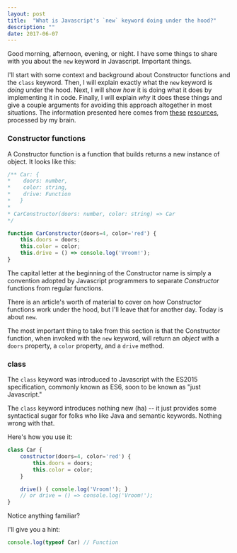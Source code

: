```yaml
---
layout: post
title:  "What is Javascript's `new` keyword doing under the hood?"
description: ""
date: 2017-06-07
---
```


Good morning, afternoon, evening, or night. I have some things to share with you about the `new` keyword in Javascript. Important things. 

I'll start with some context and background about Constructor functions and the `class` keyword. Then, I will explain exactly what the `new` keyword is *doing* under the hood. Next,
 I will show *how* it is doing what it does by implementing it in code. Finally, I will explain *why* it does these things and give a couple arguments for avoiding this approach altogether in most situations. The information presented here comes from [these](https://www.youtube.com/watch?v=Y3zzCY62NYc) [resources](https://medium.com/javascript-scene/javascript-factory-functions-vs-constructor-functions-vs-classes-2f22ceddf33e), processed by my brain. 

### Constructor functions
A Constructor function is a function that builds returns a new instance of object. It looks like this: 

```javascript
/** Car: {
*    doors: number,
*    color: string,
*    drive: Function
*   }
*
* CarConstructor(doors: number, color: string) => Car
*/

function CarConstructor(doors=4, color='red') {
    this.doors = doors;
    this.color = color;
    this.drive = () => console.log('Vroom!');
}
```

The capital letter at the beginning of the Constructor name is simply a convention adopted by Javascript programmers to separate *Constructor* functions from regular functions. 

There is an article's worth of material to cover on how Constructor functions work under the hood, but I'll leave that for another day. Today is about `new`. 

The most important thing to take from this section is that the Constructor function, when invoked with the `new` keyword, will return an *object* with a `doors` property, a `color` property, and a `drive` method.

### **class**
The `class` keyword was introduced to Javascript with the ES2015 specification, commonly known as ES6, soon to be known as "just Javascript."

The `class` keyword introduces nothing new (ha) -- it just provides some syntactical sugar for folks who like Java and semantic keywords. Nothing wrong with that. 

Here's how you use it:

```javascript
class Car {
    constructor(doors=4, color='red') {
        this.doors = doors;
        this.color = color;
    }

    drive() { console.log('Vroom!'); }
    // or drive = () => console.log('Vroom!');
}

```

Notice anything familiar?

I'll give you a hint: 
```javascript
console.log(typeof Car) // Function 
```

<!--
OUTLINE 
[x] Brief intro to Constructor functions

[x] Brief intro to class keyword

[] Javascript's `new` keyword does some interesting stuff under the hood (4 things - bulletted list)

[] reimplementing it in code 

[] why it does these things

[] where the new keyword came from 

[] why Constructor functions / classes might not be the best idea (instanceof, extends, class inheritance, tight coupling and rigid hierarchies) and how `new` can be a red flag

[] however, all of that being said, it is possible to use classes and sleep at night. 

[] so take this information with a grain of salt and always remember: use the right tool for the job and be consistent. 
-->
